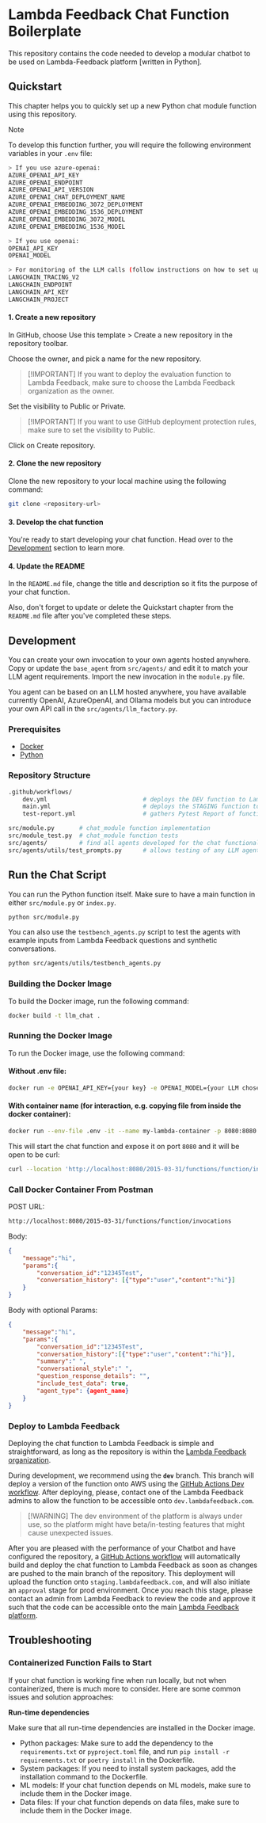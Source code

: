 # Lambda Feedback Chat Function Boilerplate

This repository contains the code needed to develop a modular chatbot to be used on Lambda-Feedback platform [written in Python].

## Quickstart

This chapter helps you to quickly set up a new Python chat module function using this repository.

> [!NOTE]
> To develop this function further, you will require the following environment variables in your `.env` file:
```bash
> If you use azure-openai:
AZURE_OPENAI_API_KEY
AZURE_OPENAI_ENDPOINT
AZURE_OPENAI_API_VERSION
AZURE_OPENAI_CHAT_DEPLOYMENT_NAME
AZURE_OPENAI_EMBEDDING_3072_DEPLOYMENT
AZURE_OPENAI_EMBEDDING_1536_DEPLOYMENT
AZURE_OPENAI_EMBEDDING_3072_MODEL
AZURE_OPENAI_EMBEDDING_1536_MODEL

> If you use openai:
OPENAI_API_KEY
OPENAI_MODEL

> For monitoring of the LLM calls (follow instructions on how to set up on langsmith):
LANGCHAIN_TRACING_V2
LANGCHAIN_ENDPOINT
LANGCHAIN_API_KEY
LANGCHAIN_PROJECT
```

#### 1. Create a new repository
In GitHub, choose Use this template > Create a new repository in the repository toolbar.

Choose the owner, and pick a name for the new repository.

> [!IMPORTANT] If you want to deploy the evaluation function to Lambda Feedback, make sure to choose the Lambda Feedback organization as the owner.

Set the visibility to Public or Private.

> [!IMPORTANT] If you want to use GitHub deployment protection rules, make sure to set the visibility to Public.

Click on Create repository.

#### 2. Clone the new repository
Clone the new repository to your local machine using the following command:

```bash
git clone <repository-url>
```

#### 3. Develop the chat function

You're ready to start developing your chat function. Head over to the [Development](#development) section to learn more.

#### 4. Update the README

In the `README.md` file, change the title and description so it fits the purpose of your chat function.

Also, don't forget to update or delete the Quickstart chapter from the `README.md` file after you've completed these steps.

## Development

You can create your own invocation to your own agents hosted anywhere. Copy or update the `base_agent` from `src/agents/` and edit it to match your LLM agent requirements. Import the new invocation in the `module.py` file.

You agent can be based on an LLM hosted anywhere, you have available currently OpenAI, AzureOpenAI, and Ollama models but you can introduce your own API call in the `src/agents/llm_factory.py`.

### Prerequisites

- [Docker](https://docs.docker.com/get-docker/)
- [Python](https://www.python.org)

### Repository Structure

```bash
.github/workflows/
    dev.yml                           # deploys the DEV function to Lambda Feedback
    main.yml                          # deploys the STAGING function to Lambda Feedback
    test-report.yml                   # gathers Pytest Report of function tests

src/module.py       # chat_module function implementation
src/module_test.py  # chat_module function tests
src/agents/         # find all agents developed for the chat functionality
src/agents/utils/test_prompts.py      # allows testing of any LLM agent on a couple of example inputs containing Lambda Feedback Questions and synthetic student conversations
```

## Run the Chat Script

You can run the Python function itself. Make sure to have a main function in either `src/module.py` or `index.py`.

```bash
python src/module.py
```

You can also use the `testbench_agents.py` script to test the agents with example inputs from Lambda Feedback questions and synthetic conversations.
```bash
python src/agents/utils/testbench_agents.py
```

### Building the Docker Image

To build the Docker image, run the following command:

```bash
docker build -t llm_chat .
```

### Running the Docker Image

To run the Docker image, use the following command:

#### Without .env file:

```bash
docker run -e OPENAI_API_KEY={your key} -e OPENAI_MODEL={your LLM chosen model name} -p 8080:8080 llm_chat
```

#### With container name (for interaction, e.g. copying file from inside the docker container):

```bash
docker run --env-file .env -it --name my-lambda-container -p 8080:8080 llm_chat
```

This will start the chat function and expose it on port `8080` and it will be open to be curl:

```bash
curl --location 'http://localhost:8080/2015-03-31/functions/function/invocations' --header 'Content-Type: application/json' --data '{"message":"hi","params":{"conversation_id":"12345Test","conversation_history": [{"type":"user","content":"hi"}]}}'
```

### Call Docker Container From Postman

POST URL:

```bash
http://localhost:8080/2015-03-31/functions/function/invocations
```

Body:

```JSON
{
    "message":"hi",
    "params":{
        "conversation_id":"12345Test",
        "conversation_history": [{"type":"user","content":"hi"}]
    }
}
```

Body with optional Params:
```JSON
{
    "message":"hi",
    "params":{
        "conversation_id":"12345Test",
        "conversation_history":[{"type":"user","content":"hi"}],
        "summary":" ",
        "conversational_style":" ",
        "question_response_details": "",
        "include_test_data": true,
        "agent_type": {agent_name}
    }
}
```

### Deploy to Lambda Feedback

Deploying the chat function to Lambda Feedback is simple and straightforward, as long as the repository is within the [Lambda Feedback organization](https://github.com/lambda-feedback).

During development, we recommend using the **`dev`** branch. This branch will deploy a version of the function onto AWS using the [GitHub Actions Dev workflow](.github/workflows/dev.yml). After deploying, please, contact one of the Lambda Feedback admins to allow the function to be accessible onto `dev.lambdafeedback.com`.

> [!WARNING] The dev environment of the platform is always under use, so the platform might have beta/in-testing features that might cause unexpected issues.

After you are pleased with the performance of your Chatbot and have configured the repository, a [GitHub Actions workflow](.github/workflows/main.yml) will automatically build and deploy the chat function to Lambda Feedback as soon as changes are pushed to the main branch of the repository. This deployment will upload the function onto `staging.lambdafeedback.com`, and will also initiate an `approval` stage for prod environment. Once you reach this stage, please contact an admin from Lambda Feedback to review the code and approve it such that the code can be accessible onto the main [Lambda Feedback platform](https://www.lambdafeedback.com/).

## Troubleshooting

### Containerized Function Fails to Start

If your chat function is working fine when run locally, but not when containerized, there is much more to consider. Here are some common issues and solution approaches:

**Run-time dependencies**

Make sure that all run-time dependencies are installed in the Docker image.

- Python packages: Make sure to add the dependency to the `requirements.txt` or `pyproject.toml` file, and run `pip install -r requirements.txt` or `poetry install` in the Dockerfile.
- System packages: If you need to install system packages, add the installation command to the Dockerfile.
- ML models: If your chat function depends on ML models, make sure to include them in the Docker image.
- Data files: If your chat function depends on data files, make sure to include them in the Docker image.

